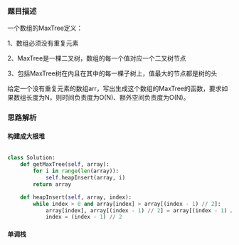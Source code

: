 ### 题目描述

一个数组的MaxTree定义：

1、数组必须没有重复元素

2、MaxTree是一棵二叉树，数组的每一个值对应一个二叉树节点

3、包括MaxTree树在内且在其中的每一棵子树上，值最大的节点都是树的头

给定一个没有重复元素的数组arr，写出生成这个数组的MaxTree的函数，要求如果数组长度为N，则时间负责度为O(N)、额外空间负责度为O(N)。


### 思路解析

#### 构建成大根堆

```python

class Solution:
    def getMaxTree(self, array):
        for i in range(len(array)):
            self.heapInsert(array, i)
        return array

    def heapInsert(self, array, index):
        while index > 0 and array[index] > array[(index - 1) // 2]:
            array[index], array[(index - 1) // 2] = array[(index - 1) // 2], array[index]
            index = (index - 1) // 2


```

#### 单调栈

